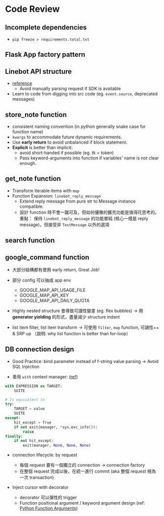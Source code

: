# Code Review

## Incomplete dependencies

- `pip freeze > requirements.total.txt`

## Flask App factory pattern

## Linebot API structure

- [reference](https://github.com/line/line-bot-sdk-python?tab=readme-ov-file#synopsis)
  - Avoid manually parsing request if SDK is available
- Learn to code from digging into src code (eg. `event.source`, deprecated messages)

## store_note function

- consistent naming convention (in python generally snake case for function name)
- `kwargs` to accommodate future dynamic requirements.
- Use **early return** to avoid unbalanced if block statement.
- **Explicit** is better than implicit:
  - avoid short-handed if possible (eg. tk = token)
  - Pass keyword-arguments into function if variables' name is not clear enough.

## get_note function

- Transform iterable items with `map`
- Function Expansion: `linebot_reply_message`
  - Extend reply message from pure str to Message instance compatible.
  - 設計 function 時不會一蹴可及，但如何優雅的擴充功能是值得花思考的。
    重點： 保持 `linebot_reply_message` 的功能單純 (核心一樣是 reply message)，但接受非 `TextMessage` 以外的選項

## search function

## google_command function

- 大部分結構都有使用 early return, Great Job!

- 部分 config 可以抽成 app env
  - GOOGLE_MAP_API_USAGE_FILE
  - GOOGLE_MAP_API_KEY
  - GOOGLE_MAP_API_DAILY_QUOTA

- Highly nested structure 會導致可讀性變差 (eg. flex bubbles)
  -> 用 **generator yielding** 的形式，盡量減少 structure indent

- list item filter, list item transform
  -> 可使用 `filter`, `map` function, 可讀性++ & SRP up
  （說明: why list function is better than for-loop）

## DB connection design

- Good Practice: bind parameter instead of f-string value parsing
  -> Avoid SQL Injection

- 善用 `with` context manager: ([ref](https://docs.python.org/3/reference/compound_stmts.html#the-with-statement))

```py
with EXPRESSION as TARGET:
    SUITE

# Is equivalent to
try:
    TARGET = value
    SUITE
except:
    hit_except = True
    if not exit(manager, *sys.exc_info()):
        raise
finally:
    if not hit_except:
        exit(manager, None, None, None)
```

- connection lifecycle: by request
  - 每個 request 要有一個獨立的 connection -> connection factory
  - 在整個 request 完成以後，在統一進行 commit (aka 整個 request 視為一次 transaction)

- Inject cursor with decorator
  - decorator 可以彈性的 trigger
  - Function positional argument / keyword argument design (ref: [Python Function Arguments](https://www.codeguage.com/v1/courses/python/functions-arguments))
    
